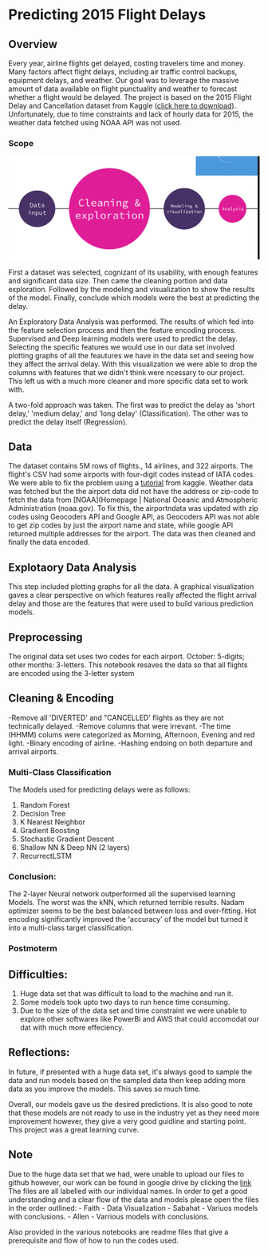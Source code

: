 # Predicting 2015 Flight Delays 


## Overview

Every year, airline flights get delayed, costing travelers time and money. Many factors affect flight delays, including air traffic control backups, equipment delays, and weather. Our goal was to leverage the massive amount of data available on flight punctuality and weather to forecast whether a flight would be delayed. The project is based on the 2015 Flight Delay and Cancellation dataset from Kaggle ([click here to download](https://www.kaggle.com/usdot/flight-delays)). Unfortunately, due to time constraints and lack of hourly data for 2015, the weather data fetched using NOAA API was not used.


### Scope
![Scope](Scope.png)

First a dataset was selected, cognizant of its usability, with enough features and significant data size. Then came the cleaning portion and data exploration. Followed by the modeling and visualization to show the results of the model. Finally, conclude which models were the best at predicting the delay.

An Exploratory Data Analysis was performed. The results of which fed into the feature selection process and then the feature encoding process.
Supervised and Deep learning models were used to predict the delay. Selecting the specific features we would use in our data set involved plotting graphs of all the feautures we have in the data set and seeing how they affect the arrival delay. With this visualization we were able to drop the columns with features that we didn't think were ncessary to our project. This left us with a much more cleaner and more specific data set to work with.

A two-fold approach was taken. The first was to predict the delay as 'short delay,' 'medium delay,' and 'long delay' (Classification). The other was to predict the delay itself (Regression).



## Data
The dataset contains 5M rows of flights., 14 airlines, and 322 airports. The flight's CSV had some airports with four-digit codes instead of IATA codes. We were able to fix the problem using a [tutorial](https://www.kaggle.com/srcole/fix-inconsistent-airport-codes) from kaggle. Weather data  was fetched but the the airport data did not have the address or zip-code to fetch the data from [NOAA](Homepage | National Oceanic and Atmospheric Administration (noaa.gov). To fix this, the airportndata was updated with zip codes using Geocoders API and Google API, as Geocoders API was not able to get zip codes by just the airport name and state, while google API returned multiple addresses for the airport.  The data was then cleaned and finally the data encoded.

## Explotaory Data Analysis
This step included plotting graphs for all the data. A graphical visualization gaves a clear perspective on which features really affected the flight arrival delay and those are the features that were used to build various prediction models. 

## Preprocessing
The original data set uses two codes for each airport. October: 5-digits; other months: 3-letters. This notebook resaves the data so that all flights are encoded using the 3-letter system

## Cleaning & Encoding
-Remove all 'DIVERTED' and "CANCELLED' flights as they are not technically delayed.
-Remove columns that were irrevant.
-The time (HHMM) colums were categorized as Morning, Afternoon, Evening and red light.
-Binary encoding of airline.
-Hashing endoing on both departure and arrival airports.



### Multi-Class Classification

The Models used for predicting delays were as follows:

1. Random Forest
2. Decision Tree
3. K Nearest Neighbor
4. Gradient Boosting
5. Stochastic Gradient Descent 
6. Shallow NN & Deep NN (2 layers)
7. RecurrectLSTM



### Conclusion:

The 2-layer Neural network outperformed all the supervised learning Models. The worst was the kNN, which returned terrible results.
Nadam optimizer seems to be the best balanced between loss and over-fitting.
Hot encoding significantly improved the 'accuracy' of the model but turned it into a multi-class target classification.



### Postmoterm

## Difficulties:
1. Huge data set that was difficult to load to the machine and run it.
2. Some models took upto two days to run hence time consuming.
3. Due to the size of the data set and time constraint we were unable to explore other softwares like PowerBi and AWS that could accomodat our dat with much more effeciency.

## Reflections:
In future, if presented with a huge data set, it's always good to sample the data and run models based on the sampled data then keep adding more data as you improve the models. This saves so much time.

Overall, our models gave us the desired predictions. It is also good to note that these models are not ready to use in the industry yet as they need more improvement however, they give a very good guidline and starting point. This project was a great learning curve.



## Note
Due to the huge data set that we had, were unable to upload our files to github however, our work can be found in google drive by clicking the [link](https://drive.google.com/drive/folders/131ZFUUMJAZOHefZRv5gBb5GZYlKQ2JmX?usp=sharing)
The files are all labelled with our individual names. In order to get a good understanding and a clear flow of the data and models please open the files in the order outlined:
        - Faith - Data Visualization
        - Sabahat - Variuos models with conclusions.
        - Allen - Varrious models with conclusions.
        
Also provided in the various notebooks are readme files that give a prerequisite and flow of how to run the codes used.





